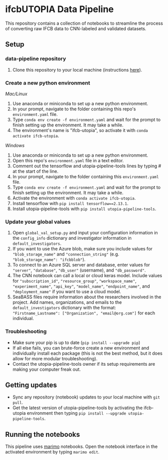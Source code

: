# ifcbUTOPIA Data Pipeline  

This repository contains a collection of notebooks to streamline the process of converting raw IFCB data to CNN-labeled and validated datasets.

## Setup

### data-pipeline repository  

1. Clone this repository to your local machine (instructions [here](https://docs.github.com/en/repositories/creating-and-managing-repositories/cloning-a-repository)).  

### Create a new python environment

_Mac/Linux_ 

1. Use anaconda or miniconda to set up a new python environment.
2. In your prompt, navigate to the folder containing this repo's `environment.yaml` file.
3. Type `conda env create -f environment.yaml` and wait for the prompt to finish setting up the environment. It may take a while. 
4. The environment's name is "ifcb-utopia", so activate it with `conda activate ifcb-utopia`. 

_Windows_ 

1. Use anaconda or miniconda to set up a new python environment.
2. Open this repo's `environment.yaml` file in a text editor.
3. Comment out the tensorflow and utopia-pipeline-tools lines by typing # at the start of the line.
4. In your prompt, navigate to the folder containing this `environment.yaml` file.
5. Type `conda env create -f environment.yaml` and wait for the prompt to finish setting up the environment. It may take a while.
6. Activate the environment with `conda activate ifcb-utopia`.
6. Install tensorflow with `pip install tensorflow==2.13.1`.
7. Install utopia-pipeline-tools with `pip install utopia-pipeline-tools`.   

### Update your global values

1. Open `global_val_setup.py` and input your configuration information in the `config_info` dictionary and investigator information in `default_investigators`. 
2. If you want to use the Azure blob, make sure you include values for `"blob_storage_name"` and `"connection_string"` (e.g. `"blob_storage_name": "ifcbblob"`). 
3. To connect to an Azure SQL server and database, enter values for `"server"`, `"database"`, `"db_user"` (username), and `"db_password"`.
4. The CNN notebook can call a local or cloud keras model. Include values for `"subscription_id"`, `"resource_group"`, `"workspace_name"`, `"experiment_name"`, `"api_key"`, `"model_name"`, `"endpoint_name"`, and `"deployment_name"` if you want to use a cloud model. 
5. SeaBASS files require information about the researchers involved in the project. Add names, organizations, and emails to the `default_investigators` dictionary with the format: `"Firstname_Lastname": ["Organization", "email@org.com"]` for each individual.  

### Troubleshooting

- Make sure your pip is up to date (`pip install --upgrade pip`)
- If all else fails, you can brute-force create a new environment and individually install each package (this is not the best method, but it does allow for more modular troubleshooting). 
- Contact the utopia-pipeline-tools owner if its setup requirements are making your computer freak out. 

## Getting updates

- Sync any repository (notebook) updates to your local machine with `git pull`.   
- Get the latest version of utopia-pipeline-tools by activating the ifcb-utopia environment then typing `pip install --upgrade utopia-pipeline-tools`.  

## Running the notebooks

This pipeline uses [marimo](https://marimo.io/) notebooks. Open the notebook interface in the activated environment by typing `marimo edit`.  